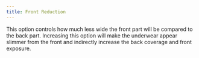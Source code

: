 ```yaml
---
title: Front Reduction
---
```


This option controls how much less wide the front part will be compared to the back part. Increasing this option will make the underwear appear slimmer from the front and indirectly increase the back coverage and front exposure. 
